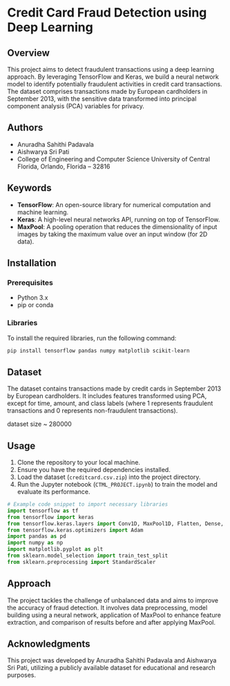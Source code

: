 
# Credit Card Fraud Detection using Deep Learning

## Overview

This project aims to detect fraudulent transactions using a deep learning approach. By leveraging TensorFlow and Keras, we build a neural network model to identify potentially fraudulent activities in credit card transactions. The dataset comprises transactions made by European cardholders in September 2013, with the sensitive data transformed into principal component analysis (PCA) variables for privacy.

## Authors
- Anuradha Sahithi Padavala 
- Aishwarya Sri Pati
- College of Engineering and Computer Science University of Central Florida, Orlando, Florida – 32816

## Keywords

- **TensorFlow**: An open-source library for numerical computation and machine learning.
- **Keras**: A high-level neural networks API, running on top of TensorFlow.
- **MaxPool**: A pooling operation that reduces the dimensionality of input images by taking the maximum value over an input window (for 2D data).

## Installation

### Prerequisites

- Python 3.x
- pip or conda

### Libraries

To install the required libraries, run the following command:

```bash
pip install tensorflow pandas numpy matplotlib scikit-learn
```

## Dataset

The dataset contains transactions made by credit cards in September 2013 by European cardholders. It includes features transformed using PCA, except for time, amount, and class labels (where 1 represents fraudulent transactions and 0 represents non-fraudulent transactions).

dataset size ~ 280000

## Usage

1. Clone the repository to your local machine.
2. Ensure you have the required dependencies installed.
3. Load the dataset (`creditcard.csv.zip`) into the project directory.
4. Run the Jupyter notebook (`CTML_PROJECT.ipynb`) to train the model and evaluate its performance.

```python
# Example code snippet to import necessary libraries
import tensorflow as tf
from tensorflow import keras
from tensorflow.keras.layers import Conv1D, MaxPool1D, Flatten, Dense, Dropout, BatchNormalization
from tensorflow.keras.optimizers import Adam
import pandas as pd
import numpy as np
import matplotlib.pyplot as plt
from sklearn.model_selection import train_test_split
from sklearn.preprocessing import StandardScaler
```

## Approach

The project tackles the challenge of unbalanced data and aims to improve the accuracy of fraud detection. It involves data preprocessing, model building using a neural network, application of MaxPool to enhance feature extraction, and comparison of results before and after applying MaxPool.

## Acknowledgments

This project was developed by Anuradha Sahithi Padavala and Aishwarya Sri Pati, utilizing a publicly available dataset for educational and research purposes.
